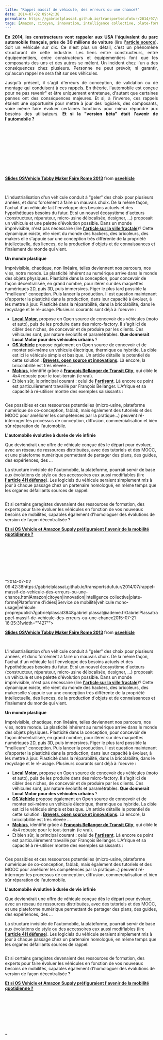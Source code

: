 ```yaml
---
title: "Rappel massif de véhicule, des erreurs ou une chance?"
date: 2014-07-02 09:42:38
permalink: https://gabrielplassat.github.io/transportsdufutur/2014/07/rappel-massif-de-vehicule-des-erreurs-ou-une-chance.html
tags: [Amazon, citoyen, innovation, intelligence collective, plate-forme, Plateforme d'idées, Service de mobilité, véhicule mono-usage, véhicule propre]
---
```


<p style="text-align: justify;"><strong>En 2014, les constructeurs vont rappeler aux USA l'équivalent du parc automobile français, près de 30 millions de voiture</strong> (lire l<a href="http://www.washingtonpost.com/blogs/wonkblog/wp/2014/06/23/more-than-one-in-every-10-vehicles-on-the-road-has-been-recalled-since-january/" target="_blank"><strong>'article source</strong></a>). Soit un véhicule sur dix. Ce n'est plus un détail, c'est un phénomène structurant de cette industrie. Les liens entre constructeurs, entre équipementiers, entre constructeurs et équipementiers font que les composants des uns et des autres se mêlent. Un incident chez l'un a des conséquences chez plusieurs. Personne ne peut prévoir, ni garantir, qu'aucun rappel ne sera fait sur ses véhicules.</p> <p style="text-align: justify;">Jusqu'à présent, il s'agit d'erreurs de conception, de validation ou de montage qui conduisent à ces rappels. En théorie, l'automobile est conçue pour ne pas revenir" et être uniquement entretenue, d'autant que certaines pannes ont des conséquences majeures. Et si, à l'inverse, ces rappels étaient une opportunité pour mettre à jour des logiciels, des composants, voire même faire évoluer certaines fonctions pour mieux répondre aux besoins des utilisateurs. <strong>Et si la "version béta" était l'avenir de l'automobile ?</strong> </p>   <!--more-->  <p><iframe allowfullscreen="""" frameborder=""0"" height=""356"" marginheight=""0"" marginwidth=""0"" scrolling=""no"" src=""//www.slideshare.net/slideshow/embed_code/26868494"" style=""border: 1px solid #CCC border-width: 1px 1px 0 margin-bottom: 5px max-width: 100% width=""427""> </iframe></p> <div style=""margin-bottom: 5px><strong> <a href=""https://fr.slideshare.net/osvehicle/slides-osvehicle-tabbymakerfairerome2013"" target=""_blank"" title=""Slides OSVehicle Tabby Maker Faire Rome 2013"">Slides OSVehicle Tabby Maker Faire Rome 2013</a> </strong> from <strong><a href=""http://www.slideshare.net/osvehicle"" target=""_blank"">osvehicle</a></strong></div> <p style=""text-align: justify> </p> <p style=""text-align: justify>L'industrialisation d'un véhicule conduit à "geler" des choix pour plusieurs années, et donc forcément à faire un mauvais choix. De la même façon, l'achat d'un véhicule fait l'enveloppe des besoins actuels et des hypothétiques besoins du futur. Et si un nouvel écosystème d'acteurs (constructeur, réparateur, micro-usine délocalisée, designer, ...) proposait un véhicule et une palette d'évolution possible. Dans un monde imprévisible, n'est pas nécessaire (lire <a href="https://gabrielplassat.github.io/transportsdufutur/2014/06/creer-et-entreprendre-dans-le-chaos-vers-la-ville-fractale.html"" target=""_blank""><strong>l'article sur la ville fractale</strong></a>)? Cette dynamique existe, elle vient du monde des hackers, des bricoleurs, des makers elle s'appuie sur une conception très différente de la propriété intellectuelle, des liences, de la production d'objets et de connaissances et finalement du monde qui vient.</p> <p style=""text-align: justify><strong>Un monde plastique</strong></p> <p style=""text-align: justify>Imprévisible, chaotique, non linéaire, telles deviennent nos parcours, nos vies, notre monde. La plasticité inhérent au numérique arrive dans le monde des objets physiques. Plasticité dans la conception, pour concevoir de façon décentralisée, en grand nombre, pour itérer sur des maquettes numériques 2D, puis 3D, puis immersives. Figer le plus tard possible la "meilleure" conception. Puis lancer la production. Il est question maintenant d'apporter la plasticité dans la production, dans leur capacité à évoluer, à les mettre à jour. Plasticité dans la réparabilité, dans la bricolabilité, dans le recyclage et le ré-usage. Plusieurs courants sont déjà à l'oeuvre : </p> <ul> <li><a href=""https://localmotors.com/microfactory/"" target=""_blank""><strong>Local Motor</strong></a>, propose en Open source de concevoir des véhicules (moto et auto), puis de les produire dans des micro-factory. Il s'agit ici de cibler des niches, de concevoir et de produire par les clients. Ces véhicules sont, par nature évolutifs et paramétrables. <strong>Que donnerait Local Motor pour des véhicules urbains</strong> ?</li> <li><a href=""http://www.osvehicle.com/"" target=""_blank""><strong>OS Vehicle</strong></a> propose également en Open source de concevoir et de monter soi-même un véhicule électrique, thermique ou hybride. La cible est ici le véhicule simple et basique. Un article détaille le potentiel de cette solution : <a href="https://gabrielplassat.github.io/transportsdufutur/2014/06/brevets-open-source-et-innovations.html"" target=""_blank""><strong>Brevets, open source et innovations</strong></a>. Là encore, la bricolabilité est très élevée ...</li> <li><a href=""http://www.mobiusmotors.com/mobius-II/"" target=""_blank""><strong>Mobius</strong></a>, identifié grâce à <a href=""http://transit-city.blogspot.fr/2014/05/nord-sud-on-regarde-ou-pour-penser-les.html"" target=""_blank""><strong>François Bellanger de Transit City</strong></a>, qui cible le 4x4 robuste pour le tout-terrain (le vrai). </li> <li>Et bien sûr, le principal courant : celui de <a href=""http://oeildafrique.com/cote-divoire-en-immersion-dans-une-casse-a-abidjan/"" target=""_blank""><strong>l'artisant</strong></a>. Là encore ce point est particulièrement travaillé par François Bellanger. L'Afrique et sa capacité à ré-utiliser montre des exemples saisissants : </li> </ul> <p><a class=""asset-img-link"" href="https://gabrielplassat.github.io/transportsdufutur/wp-content/uploads/sites/6/old/6a0120a66d2ad4970b01a511d552eb970c-pi.png""><img rel=""lightbox[]"" alt=""Capture d’écran 2011-04-29 à 13.17.39"" class=""asset  asset-image at-xid-6a0120a66d2ad4970b01a511d552eb970c img-responsive"" src=""/wp-content/uploads/sites/6/old/6a0120a66d2ad4970b01a511d552eb970c-500wi.png"" style=""display: block margin-left: auto margin-right: auto title=""Capture d’écran 2011-04-29 à 13.17.39"" /></a></p> <p style=""text-align: justify>Ces possibles et ces ressources potentielles (micro-usine, plateforme numérique de co-conception, fablab, mais également des tutoriels et des MOOC pour améliorer les compétences par la pratique...) peuvent ré-interroger les processus de conception, diffusion, commercialisation et bien sûr réparation de l'automobile. </p> <p style=""text-align: justify><strong>L'automobile évolutive à durée de vie infinie</strong></p> <p style=""text-align: justify>Que deviendrait une offre de véhicule conçue dès le départ pour évoluer, avec un réseau de ressources distribuées, avec des tutoriels et des MOOC, et une plateforme numérique permettant de partager des plans, des guides, des expériences, des ... </p> <p style=""text-align: justify>La structure invisible de l'automobile, la plateforme, pourrait servir de base aux évolutions de style ou des accessoires eux aussi modifiables (lire <a href="https://gabrielplassat.github.io/transportsdufutur/2014/06/4h-defense.html"" target=""_blank""><strong>l'article 4H défense</strong></a>). Les logiciels du véhicule seraient simplement mis à jour à chaque passage chez un partenaire homologué, en même temps que les organes défaillants sources de rappel.</p> <p><a class=""asset-img-link"" href="https://gabrielplassat.github.io/transportsdufutur/wp-content/uploads/sites/6/old/6a0120a66d2ad4970b01a73de4a972970d-pi.png"" style=""display: inline><img rel=""lightbox[]"" alt=""Capture-d’écran-2014-06-18-à-14.53.31-620x249"" border=""0"" class=""asset  asset-image at-xid-6a0120a66d2ad4970b01a73de4a972970d image-full img-responsive"" src=""/wp-content/uploads/sites/6/old/6a0120a66d2ad4970b01a73de4a972970d-800wi.png"" style=""display: block margin-left: auto margin-right: auto title=""Capture-d’écran-2014-06-18-à-14.53.31-620x249"" /></a></p> <p style=""text-align: justify>Et si certains garagistes devenaient des ressources de formation, des experts pour faire évoluer les véhicules en fonction de vos nouveaux besoins de mobilités, capables également d'homologuer des évolutions de version de façon décentralisée ?</p> <p style=""text-align: justify><a href="https://gabrielplassat.github.io/transportsdufutur/2014/05/amazon-supply-et-os-vehicle-prefigurent-le-futur-de-la-mobilite-quotidienne.html"" target=""_blank""><strong>Et si OS Vehicle et Amazon Supply préfiguraient l'avenir de la mobilité quotidienne ?</strong></a></p> <p style=""text-align: justify> </p> <p style=""text-align: justify> </p> <p style=""text-align: justify> </p> <p style=""text-align: justify> </p>"2014-07-02 09:42:38https://gabrielplassat.github.io/transportsdufutur/2014/07/rappel-massif-de-vehicule-des-erreurs-ou-une-chance.htmlAmazon|citoyen|innovation|intelligence collective|plate-forme|Plateforme d'idées|Service de mobilité|véhicule mono-usage|véhicule proprepublish7gabrielplassat3948gabriel.plassat@ademe.frGabrielPlassatrappel-massif-de-vehicule-des-erreurs-ou-une-chance2015-07-21 16:35:31width=""427""> </iframe></p> <div style=""margin-bottom: 5px><strong> <a href=""https://fr.slideshare.net/osvehicle/slides-osvehicle-tabbymakerfairerome2013"" target=""_blank"" title=""Slides OSVehicle Tabby Maker Faire Rome 2013"">Slides OSVehicle Tabby Maker Faire Rome 2013</a> </strong> from <strong><a href=""http://www.slideshare.net/osvehicle"" target=""_blank"">osvehicle</a></strong></div> <p style=""text-align: justify> </p> <p style=""text-align: justify>L'industrialisation d'un véhicule conduit à "geler" des choix pour plusieurs années, et donc forcément à faire un mauvais choix. De la même façon, l'achat d'un véhicule fait l'enveloppe des besoins actuels et des hypothétiques besoins du futur. Et si un nouvel écosystème d'acteurs (constructeur, réparateur, micro-usine délocalisée, designer, ...) proposait un véhicule et une palette d'évolution possible. Dans un monde imprévisible, n'est pas nécessaire (lire <a href="https://gabrielplassat.github.io/transportsdufutur/2014/06/creer-et-entreprendre-dans-le-chaos-vers-la-ville-fractale.html"" target=""_blank""><strong>l'article sur la ville fractale</strong></a>)? Cette dynamique existe, elle vient du monde des hackers, des bricoleurs, des makerselle s'appuie sur une conception très différente de la propriété intellectuelle, des liences, de la production d'objets et de connaissances et finalement du monde qui vient.</p> <p style=""text-align: justify><strong>Un monde plastique</strong></p> <p style=""text-align: justify>Imprévisible, chaotique, non linéaire, telles deviennent nos parcours, nos vies, notre monde. La plasticité inhérent au numérique arrive dans le monde des objets physiques. Plasticité dans la conception, pour concevoir de façon décentralisée, en grand nombre, pour itérer sur des maquettes numériques 2D, puis 3D, puis immersives. Figer le plus tard possible la "meilleure" conception. Puis lancer la production. Il est question maintenant d'apporter la plasticité dans la production, dans leur capacité à évoluer, à les mettre à jour. Plasticité dans la réparabilité, dans la bricolabilité, dans le recyclage et le ré-usage. Plusieurs courants sont déjà à l'oeuvre : </p> <ul> <li><a href=""https://localmotors.com/microfactory/"" target=""_blank""><strong>Local Motor</strong></a>, propose en Open source de concevoir des véhicules (moto et auto), puis de les produire dans des micro-factory. Il s'agit ici de cibler des niches, de concevoir et de produire par les clients. Ces véhicules sont, par nature évolutifs et paramétrables. <strong>Que donnerait Local Motor pour des véhicules urbains</strong> ?</li> <li><a href=""http://www.osvehicle.com/"" target=""_blank""><strong>OS Vehicle</strong></a> propose également en Open source de concevoir et de monter soi-même un véhicule électrique, thermique ou hybride. La cible est ici le véhicule simple et basique. Un article détaille le potentiel de cette solution : <a href="https://gabrielplassat.github.io/transportsdufutur/2014/06/brevets-open-source-et-innovations.html"" target=""_blank""><strong>Brevets, open source et innovations</strong></a>. Là encore, la bricolabilité est très élevée ...</li> <li><a href=""http://www.mobiusmotors.com/mobius-II/"" target=""_blank""><strong>Mobius</strong></a>, identifié grâce à <a href=""http://transit-city.blogspot.fr/2014/05/nord-sud-on-regarde-ou-pour-penser-les.html"" target=""_blank""><strong>François Bellanger de Transit City</strong></a>, qui cible le 4x4 robuste pour le tout-terrain (le vrai). </li> <li>Et bien sûr, le principal courant : celui de <a href=""http://oeildafrique.com/cote-divoire-en-immersion-dans-une-casse-a-abidjan/"" target=""_blank""><strong>l'artisant</strong></a>. Là encore ce point est particulièrement travaillé par François Bellanger. L'Afrique et sa capacité à ré-utiliser montre des exemples saisissants : </li> </ul> <p><a class=""asset-img-link"" href="https://gabrielplassat.github.io/transportsdufutur/wp-content/uploads/sites/6/old/6a0120a66d2ad4970b01a511d552eb970c-pi.png""><img rel=""lightbox[]"" alt=""Capture d’écran 2011-04-29 à 13.17.39"" class=""asset  asset-image at-xid-6a0120a66d2ad4970b01a511d552eb970c img-responsive"" src=""/wp-content/uploads/sites/6/old/6a0120a66d2ad4970b01a511d552eb970c-500wi.png"" style=""display: blocktitle=""Capture d’écran 2011-04-29 à 13.17.39"" /></a></p> <p style=""text-align: justify>Ces possibles et ces ressources potentielles (micro-usine, plateforme numérique de co-conception, fablab, mais également des tutoriels et des MOOC pour améliorer les compétences par la pratique...) peuvent ré-interroger les processus de conception, diffusion, commercialisation et bien sûr réparation de l'automobile. </p> <p style=""text-align: justify><strong>L'automobile évolutive à durée de vie infinie</strong></p> <p style=""text-align: justify>Que deviendrait une offre de véhicule conçue dès le départ pour évoluer, avec un réseau de ressources distribuées, avec des tutoriels et des MOOC, et une plateforme numérique permettant de partager des plans, des guides, des expériences, des ... </p> <p style=""text-align: justify>La structure invisible de l'automobile, la plateforme, pourrait servir de base aux évolutions de style ou des accessoires eux aussi modifiables (lire <a href="https://gabrielplassat.github.io/transportsdufutur/2014/06/4h-defense.html"" target=""_blank""><strong>l'article 4H défense</strong></a>). Les logiciels du véhicule seraient simplement mis à jour à chaque passage chez un partenaire homologué, en même temps que les organes défaillants sources de rappel.</p> <p><a class=""asset-img-link"" href="https://gabrielplassat.github.io/transportsdufutur/wp-content/uploads/sites/6/old/6a0120a66d2ad4970b01a73de4a972970d-pi.png"" style=""display: inline><img rel=""lightbox[]"" alt=""Capture-d’écran-2014-06-18-à-14.53.31-620x249"" border=""0"" class=""asset  asset-image at-xid-6a0120a66d2ad4970b01a73de4a972970d image-full img-responsive"" src=""/wp-content/uploads/sites/6/old/6a0120a66d2ad4970b01a73de4a972970d-800wi.png"" style=""display: blocktitle=""Capture-d’écran-2014-06-18-à-14.53.31-620x249"" /></a></p> <p style=""text-align: justify>Et si certains garagistes devenaient des ressources de formation, des experts pour faire évoluer les véhicules en fonction de vos nouveaux besoins de mobilités, capables également d'homologuer des évolutions de version de façon décentralisée ?</p> <p style=""text-align: justify><a href="https://gabrielplassat.github.io/transportsdufutur/2014/05/amazon-supply-et-os-vehicle-prefigurent-le-futur-de-la-mobilite-quotidienne.html"" target=""_blank""><strong>Et si OS Vehicle et Amazon Supply préfiguraient l'avenir de la mobilité quotidienne ?</strong></a></p> <p style=""text-align: justify> </p> <p style=""text-align: justify> </p> <p style=""text-align: justify> </p> <p style=""text-align: justify> </p>"
